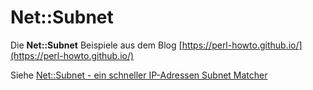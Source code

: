 # Net::Subnet

Die __Net::Subnet__ Beispiele aus dem Blog [https://perl-howto.github.io/](https://perl-howto.github.io/)

Siehe [Net::Subnet - ein schneller IP-Adressen Subnet Matcher](https://perl-howto.github.io/2016/08/net-subnet-ip-address-subnet-matcher.html)

